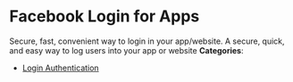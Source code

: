# Facebook Login for Apps


Secure, fast, convenient way to login in your app/website.  A secure, quick, and easy way to log users into your app or website
**Categories**:

- [Login Authentication](https://github/awesome-apis/awesome-apis#login-authentication)



